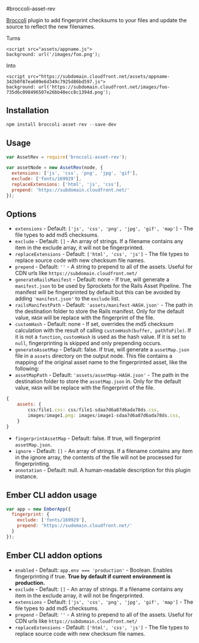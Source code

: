 #broccoli-asset-rev

[Broccoli](https://github.com/broccolijs/broccoli) plugin to add fingerprint checksums to your files and update the source to reflect the new filenames.

Turns

```
<script src="assets/appname.js">
background: url('/images/foo.png');
```

Into

```
<script src="https://subdomain.cloudfront.net/assets/appname-342b0f87ea609e6d349c7925d86bd597.js">
background: url('https://subdomain.cloudfront.net/images/foo-735d6c098496507e26bb40ecc8c1394d.png');
```

## Installation

```js
npm install broccoli-asset-rev --save-dev
```

## Usage

```js
var AssetRev = require('broccoli-asset-rev');

var assetNode = new AssetRev(node, {
  extensions: ['js', 'css', 'png', 'jpg', 'gif'],
  exclude: ['fonts/169929'],
  replaceExtensions: ['html', 'js', 'css'],
  prepend: 'https://subdomain.cloudfront.net/'
});
```

## Options

  - `extensions` - Default: `['js', 'css', 'png', 'jpg', 'gif', 'map']` - The file types to add md5 checksums.
  - `exclude` - Default: `[]` - An array of strings. If a filename contains any item in the exclude array, it will not be fingerprinted.
  - `replaceExtensions` - Default: `['html', 'css', 'js']` - The file types to replace source code with new checksum file names.
  - `prepend` - Default: `''` - A string to prepend to all of the assets. Useful for CDN urls like `https://subdomain.cloudfront.net/`
  - `generateRailsManifest` - Default: none - If true, will generate a `manifest.json` to be used by Sprockets for the Rails Asset Pipeline. The manifest will be fingerprinted by default but this can be avoided by adding `'manifest.json'` to the `exclude` list.
  - `railsManifestPath` - Default: `'assets/manifest-HASH.json'` - The path in the destination folder to store the Rails manifest. Only for the default value, `HASH` will be replace with the fingerprint of the file.
  - `customHash` - Default: none - If set, overrides the md5 checksum calculation with the result of calling `customHash(buffer, pathToFile)`. If it is not a `function`, `customHash` is used as the hash value. If it is set to `null`, fingerprinting is skipped and only prepending occurs.
  - `generateAssetMap` - Default: false. If true, will generate a `assetMap.json` file in a `assets` directory on the output node. This file contains a mapping of the original asset name to the fingerprinted asset, like the following:
  - `assetMapPath` - Default: `'assets/assetMap-HASH.json'` - The path in the destination folder to store the `assetMap.json` in. Only for the default value, `HASH` will be replace with the fingerprint of the file.
  
```js
{
	assets: {
		css/file1.css: css/file1-sdaa7d6a87d6ada78ds.css,
		images/image1.png: images/image1-sdaa7d6a87d6ada78ds.css,
	}
}
```
  - `fingerprintAssetMap` - Default: false. If true, will fingerprint `assetMap.json`.
  - `ignore` - Default: `[]` - An array of strings.  If a filename contains any item in the ignore array, the contents of the file will not be processed for fingerprinting.
  - `annotation` - Default: null. A human-readable description for this plugin instance.

## Ember CLI addon usage

```js
var app = new EmberApp({
  fingerprint: {
    exclude: ['fonts/169929'],
    prepend: 'https://sudomain.cloudfront.net/'
  }
});
```

## Ember CLI addon options

  - `enabled` - Default: `app.env === 'production'` - Boolean. Enables fingerprinting if true. **True by default if current environment is production.**
  - `exclude` - Default: `[]` - An array of strings. If a filename contains any item in the exclude array, it will not be fingerprinted.
  - `extensions` - Default: `['js', 'css', 'png', 'jpg', 'gif', 'map']` - The file types to add md5 checksums.
  - `prepend` - Default: `''` - A string to prepend to all of the assets. Useful for CDN urls like `https://subdomain.cloudfront.net/`
  - `replaceExtensions` - Default: `['html', 'css', 'js']` - The file types to replace source code with new checksum file names.
